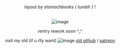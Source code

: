 <div align="center">

<h6 align="center"> layout by stomachbooks ( tumblr ) ! </h6> 

![image](https://64.media.tumblr.com/20ea850feff0bc305f3f975f08c61a90/1d0a80f02f33a668-93/s1280x1920/332c836b3a55b410b7bc87408b607c18cf857d7b.gifv)

rentry rework soon ^_^

visit my old (if u rlly want) ![image](https://64.media.tumblr.com/4dd8244dee8f3a5708c6cb156317b766/db7ce6708c01e3ab-73/s75x75_c1/58e35ae3e46819280697c35bcfdb4885a407228e.gifv) [old github](https://github.com/traumatictoe) / [patreon](https://www.patreon.com/kaydiez)
